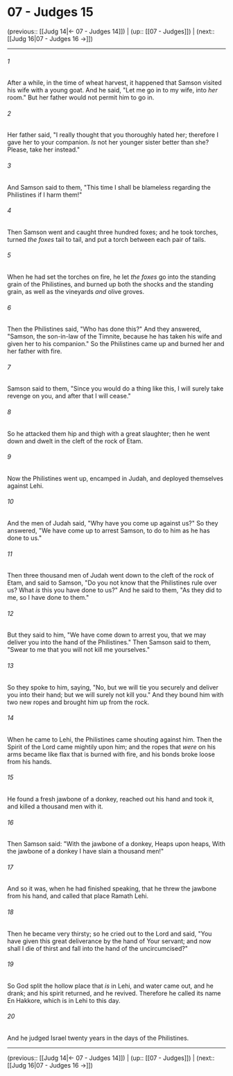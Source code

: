 # 07 - Judges 15

(previous:: [[Judg 14|← 07 - Judges 14]]) | (up:: [[07 - Judges]]) | (next:: [[Judg 16|07 - Judges 16 →]])

***


###### 1 
After a while, in the time of wheat harvest, it happened that Samson visited his wife with a young goat. And he said, "Let me go in to my wife, into _her_ room." But her father would not permit him to go in. 

###### 2 
Her father said, "I really thought that you thoroughly hated her; therefore I gave her to your companion. _Is_ not her younger sister better than she? Please, take her instead." 

###### 3 
And Samson said to them, "This time I shall be blameless regarding the Philistines if I harm them!" 

###### 4 
Then Samson went and caught three hundred foxes; and he took torches, turned _the foxes_ tail to tail, and put a torch between each pair of tails. 

###### 5 
When he had set the torches on fire, he let _the foxes_ go into the standing grain of the Philistines, and burned up both the shocks and the standing grain, as well as the vineyards _and_ olive groves. 

###### 6 
Then the Philistines said, "Who has done this?" And they answered, "Samson, the son-in-law of the Timnite, because he has taken his wife and given her to his companion." So the Philistines came up and burned her and her father with fire. 

###### 7 
Samson said to them, "Since you would do a thing like this, I will surely take revenge on you, and after that I will cease." 

###### 8 
So he attacked them hip and thigh with a great slaughter; then he went down and dwelt in the cleft of the rock of Etam. 

###### 9 
Now the Philistines went up, encamped in Judah, and deployed themselves against Lehi. 

###### 10 
And the men of Judah said, "Why have you come up against us?" So they answered, "We have come up to arrest Samson, to do to him as he has done to us." 

###### 11 
Then three thousand men of Judah went down to the cleft of the rock of Etam, and said to Samson, "Do you not know that the Philistines rule over us? What _is_ this you have done to us?" And he said to them, "As they did to me, so I have done to them." 

###### 12 
But they said to him, "We have come down to arrest you, that we may deliver you into the hand of the Philistines." Then Samson said to them, "Swear to me that you will not kill me yourselves." 

###### 13 
So they spoke to him, saying, "No, but we will tie you securely and deliver you into their hand; but we will surely not kill you." And they bound him with two new ropes and brought him up from the rock. 

###### 14 
When he came to Lehi, the Philistines came shouting against him. Then the Spirit of the Lord came mightily upon him; and the ropes that _were_ on his arms became like flax that is burned with fire, and his bonds broke loose from his hands. 

###### 15 
He found a fresh jawbone of a donkey, reached out his hand and took it, and killed a thousand men with it. 

###### 16 
Then Samson said: "With the jawbone of a donkey, Heaps upon heaps, With the jawbone of a donkey I have slain a thousand men!" 

###### 17 
And so it was, when he had finished speaking, that he threw the jawbone from his hand, and called that place Ramath Lehi. 

###### 18 
Then he became very thirsty; so he cried out to the Lord and said, "You have given this great deliverance by the hand of Your servant; and now shall I die of thirst and fall into the hand of the uncircumcised?" 

###### 19 
So God split the hollow place that _is_ in Lehi, and water came out, and he drank; and his spirit returned, and he revived. Therefore he called its name En Hakkore, which is in Lehi to this day. 

###### 20 
And he judged Israel twenty years in the days of the Philistines.

***

(previous:: [[Judg 14|← 07 - Judges 14]]) | (up:: [[07 - Judges]]) | (next:: [[Judg 16|07 - Judges 16 →]])
